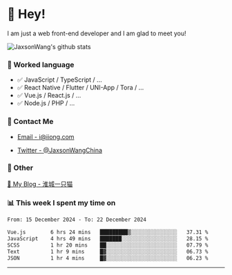 # 👋 Hey!

I am just a web front-end developer and I am glad to meet you!

![JaxsonWang's github stats](https://github-readme-stats.vercel.app/api?username=JaxsonWang&&show_icons=true&&title_color=1abc9c&&icon_color=1abc9c)


### 📝 Worked language

- ✅ JavaScript / TypeScript / ...
- ✅ React Native / Flutter / UNI-App / Tora / ...
- ✅ Vue.js / React.js / ...
- ✅ Node.js / PHP / ...

### 📮 Contact Me

- [Email - i@iiong.com](mailto:i@iiong.com)

- [Twitter - @JaxsonWangChina](https://twitter.com/JaxsonWangChina)

### 🤪 Other

[📌 My Blog - 淮城一只猫](https://iiong.com)

### 📊 This week I spent my time on

<!--START_SECTION:waka-->

```txt
From: 15 December 2024 - To: 22 December 2024

Vue.js        6 hrs 24 mins   █████████▒░░░░░░░░░░░░░░░   37.31 %
JavaScript    4 hrs 49 mins   ███████░░░░░░░░░░░░░░░░░░   28.15 %
SCSS          1 hr 20 mins    ██░░░░░░░░░░░░░░░░░░░░░░░   07.79 %
Text          1 hr 9 mins     █▓░░░░░░░░░░░░░░░░░░░░░░░   06.73 %
JSON          1 hr 4 mins     █▓░░░░░░░░░░░░░░░░░░░░░░░   06.23 %
```

<!--END_SECTION:waka-->

---
